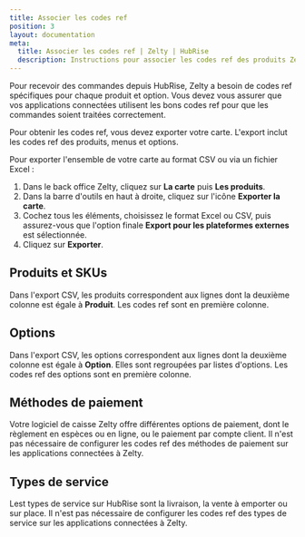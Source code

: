 ```yaml
---
title: Associer les codes ref
position: 3
layout: documentation
meta:
  title: Associer les codes ref | Zelty | HubRise
  description: Instructions pour associer les codes ref des produits Zelty avec d'autres applications connectées à HubRise pour la synchronisation des données.
---
```


Pour recevoir des commandes depuis HubRise, Zelty a besoin de codes ref spécifiques pour chaque produit et option. Vous devez vous assurer que vos applications connectées utilisent les bons codes ref pour que les commandes soient traitées correctement.

Pour obtenir les codes ref, vous devez exporter votre carte. L'export inclut les codes ref des produits, menus et options.

Pour exporter l'ensemble de votre carte au format CSV ou via un fichier Excel :

1. Dans le back office Zelty, cliquez sur **La carte** puis **Les produits**.
2. Dans la barre d'outils en haut à droite, cliquez sur l'icône **Exporter la carte**.
3. Cochez tous les éléments, choisissez le format Excel ou CSV, puis assurez-vous que l'option finale **Export pour les plateformes externes** est sélectionnée.
4. Cliquez sur **Exporter**.

## Produits et SKUs

Dans l'export CSV, les produits correspondent aux lignes dont la deuxième colonne est égale à **Produit**. Les codes ref sont en première colonne.

## Options

Dans l'export CSV, les options correspondent aux lignes dont la deuxième colonne est égale à **Option**. Elles sont regroupées par listes d'options. Les codes ref des options sont en première colonne.

## Méthodes de paiement

Votre logiciel de caisse Zelty offre différentes options de paiement, dont le règlement en espèces ou en ligne, ou le paiement par compte client. Il n'est pas nécessaire de configurer les codes ref des méthodes de paiement sur les applications connectées à Zelty.

## Types de service

Lest types de service sur HubRise sont la livraison, la vente à emporter ou sur place. Il n'est pas nécessaire de configurer les codes ref des types de service sur les applications connectées à Zelty.
